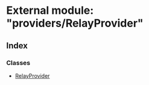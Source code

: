 # External module: "providers/RelayProvider"

## Index

### Classes

- [RelayProvider](../classes/_providers_relayprovider_.relayprovider.md)
